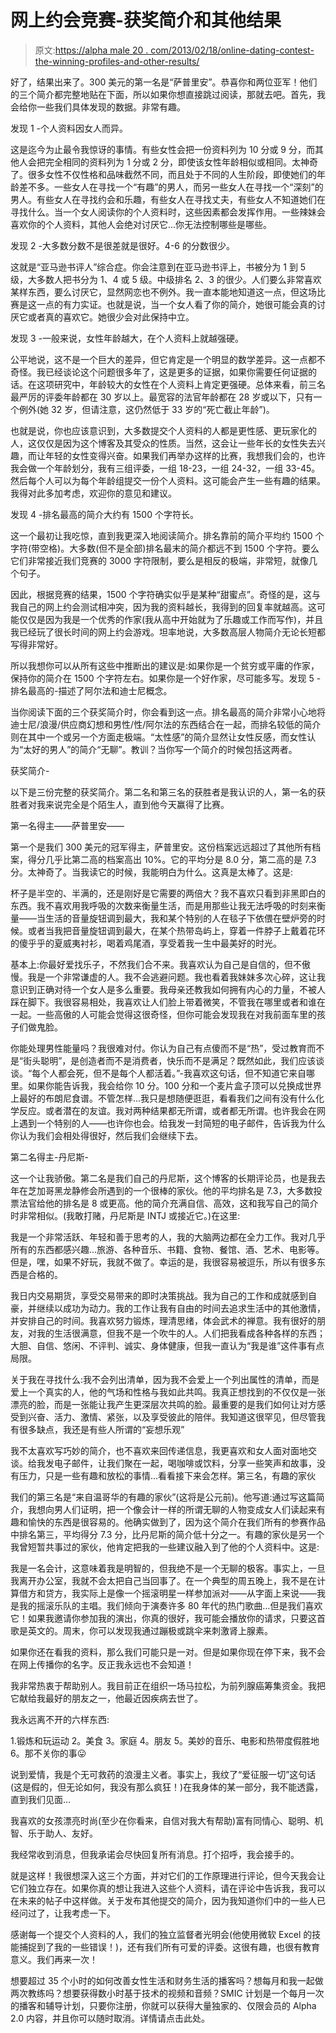 # 网上约会竞赛-获奖简介和其他结果

> 原文:[https://alpha male 20 . com/2013/02/18/online-dating-contest-the-winning-profiles-and-other-results/](https://alphamale20.com/2013/02/18/online-dating-contest-the-winning-profiles-and-other-results/)

好了，结果出来了。300 美元的第一名是“萨普里安”。恭喜你和两位亚军！他们的三个简介都完整地贴在下面，所以如果你想直接跳过阅读，那就去吧。首先，我会给你一些我们具体发现的数据。非常有趣。

发现 1 -个人资料因女人而异。

这是迄今为止最令我惊讶的事情。有些女性会把一份资料列为 10 分或 9 分，而其他人会把完全相同的资料列为 1 分或 2 分，即使该女性年龄相似或相同。太神奇了。很多女性不仅性格和品味截然不同，而且处于不同的人生阶段，即使她们的年龄差不多。一些女人在寻找一个“有趣”的男人，而另一些女人在寻找一个“深刻”的男人。有些女人在寻找约会和乐趣，有些女人在寻找丈夫，有些女人不知道她们在寻找什么。当一个女人阅读你的个人资料时，这些因素都会发挥作用。一些辣妹会喜欢你的个人资料，其他人会绝对讨厌它...你无法控制哪些是哪些。

发现 2 -大多数分数不是很差就是很好。4-6 的分数很少。

这就是“亚马逊书评人”综合症。你会注意到在亚马逊书评上，书被分为 1 到 5 级，大多数人把书分为 1、4 或 5 级。中级排名 2、3 的很少。人们要么非常喜欢某样东西，要么讨厌它，显然网恋也不例外。我一直本能地知道这一点，但这场比赛是这一点的有力实证。也就是说，当一个女人看了你的简介，她很可能会真的讨厌它或者真的喜欢它。她很少会对此保持中立。

发现 3 -一般来说，女性年龄越大，在个人资料上就越强硬。

公平地说，这不是一个巨大的差异，但它肯定是一个明显的数学差异。这一点都不奇怪。我已经谈论这个问题很多年了，这是更多的证据，如果你需要任何证据的话。在这项研究中，年龄较大的女性在个人资料上肯定更强硬。总体来看，前三名最严厉的评委年龄都在 30 岁以上。最宽容的法官年龄都在 28 岁或以下，只有一个例外(她 32 岁，但请注意，这仍然低于 33 岁的“死亡截止年龄”)。

也就是说，你也应该意识到，大多数提交个人资料的人都是更性感、更玩家化的人，这仅仅是因为这个博客及其受众的性质。当然，这会让一些年长的女性失去兴趣，而让年轻的女性变得兴奋。如果我们再举办这样的比赛，我想我们会的，也许我会做一个年龄划分，我有三组评委，一组 18-23，一组 24-32，一组 33-45。然后每个人可以为每个年龄组提交一份个人资料。这可能会产生一些有趣的结果。我得对此多加考虑，欢迎你的意见和建议。

发现 4 -排名最高的简介大约有 1500 个字符长。

这一个最初让我吃惊，直到我更深入地阅读简介。排名靠前的简介平均约 1500 个字符(带空格)。大多数(但不是全部)排名最末的简介都远不到 1500 个字符。要么它们非常接近我们竞赛的 3000 字符限制，要么是相反的极端，非常短，就像几个句子。

因此，根据竞赛的结果，1500 个字符确实似乎是某种“甜蜜点”。奇怪的是，这与我自己的网上约会测试相冲突，因为我的资料越长，我得到的回复率就越高。这可能仅仅是因为我是一个优秀的作家(我从高中开始就为了乐趣或工作而写作)，并且我已经玩了很长时间的网上约会游戏。坦率地说，大多数高层人物简介无论长短都写得非常好。

所以我想你可以从所有这些中推断出的建议是:如果你是一个贫穷或平庸的作家，保持你的简介在 1500 个字符左右。如果你是一个好作家，尽可能多写。发现 5 -排名最高的-描述了阿尔法和迪士尼概念。

当你阅读下面的三个获奖简介时，你会看到这一点。排名最高的简介非常小心地将迪士尼/浪漫/供应商幻想和男性/性/阿尔法的东西结合在一起，而排名较低的简介则在其中一个或另一个方面走极端。“太性感”的简介显然让女性反感，而女性认为“太好的男人”的简介“无聊”。教训？当你写一个简介的时候包括这两者。

获奖简介-

以下是三份完整的获奖简介。第二名和第三名的获胜者是我认识的人，第一名的获胜者对我来说完全是个陌生人，直到他今天赢得了比赛。

第一名得主——萨普里安——

第一个是我们 300 美元的冠军得主，萨普里安。这份档案远远超过了其他所有档案，得分几乎比第二高的档案高出 10%。它的平均分是 8.0 分，第二高的是 7.3 分。太神奇了。当我读它的时候，我能明白为什么。这真是太棒了。这是:

杯子是半空的、半满的，还是刚好是它需要的两倍大？我不喜欢只看到非黑即白的东西。我不喜欢用我呼吸的次数来衡量生活，而是用那些让我无法呼吸的时刻来衡量——当生活的音量旋钮调到最大，我和某个特别的人在毯子下依偎在壁炉旁的时候。或者当我把音量旋钮调到最大，在某个热带岛屿上，穿着一件脖子上戴着花环的傻乎乎的夏威夷衬衫，喝着鸡尾酒，享受着我一生中最美好的时光。

基本上:你最好爱找乐子，不然我们合不来。我喜欢认为自己是自信的，但不傲慢。我是一个非常谦虚的人。我不会逃避问题。我也看着我妹妹多次心碎，这让我意识到正确对待一个女人是多么重要。我母亲还教我如何拥有内心的力量，不被人踩在脚下。我很容易相处，我喜欢让人们脸上带着微笑，不管我在哪里或者和谁在一起。一些高傲的人可能会觉得这很奇怪，但你可能会发现我在对我前面车里的孩子们做鬼脸。

你能处理男性能量吗？我很难对付。你认为自己有点傻而不是“热”，受过教育而不是“街头聪明”，是创造者而不是消费者，快乐而不是满足？既然如此，我们应该谈谈。“每个人都会死，但不是每个人都活着。”-我喜欢这句话，但不知道它来自哪里。如果你能告诉我，我会给你 10 分。100 分和一个麦片盒子顶可以兑换成世界上最好的布朗尼食谱。不管怎样...我只是想随便逛逛，看看我们之间有没有什么化学反应。或者潜在的友谊。我对两种结果都无所谓，或者都无所谓。也许我会在网上遇到一个特别的人——也许你也会。给我发一封简短的电子邮件，告诉我为什么你认为我们会相处得很好，然后我们会继续下去。

第二名得主-丹尼斯-

这一个让我骄傲。第二名是我们自己的丹尼斯，这个博客的长期评论员，也是我去年在芝加哥黑龙静修会所遇到的一个很棒的家伙。他的平均排名是 7.3，大多数投票法官给他的排名是 8 或更高。他的简介充满自信、高效，这和我写自己的简介时非常相似。(我敢打赌，丹尼斯是 INTJ 或接近它。)在这里:

我是一个非常活跃、年轻和善于思考的人，我的大脑两边都在全力工作。我对几乎所有的东西都感兴趣...旅游、各种音乐、书籍、食物、餐馆、酒、艺术、电影等。但是，嘿，如果不好玩，我就不做了。幸运的是，我很容易被逗乐，所以有很多东西是合格的。

我日内交易期货，享受交易带来的即时决策挑战。我为自己的工作和成就感到自豪，并继续以成功为动力。我的工作让我有自由的时间去追求生活中的其他激情，并安排自己的时间。我喜欢努力锻炼，理清思绪，体会武术的禅意。我有很好的朋友，对我的生活很满意，但我不是一个吹牛的人。人们把我看成各种各样的东西；大胆、自信、悠闲、不评判、诚实、身体健康，但我一直认为“我是谁”这件事有点局限。

关于我在寻找什么:我不会列出清单，因为我不会爱上一个列出属性的清单，而是爱上一个真实的人，他的气场和性格与我如此共鸣。我真正想找到的不仅仅是一张漂亮的脸，而是一张能让我产生更深层次共鸣的脸。最重要的是我们如何让对方感受到兴奋、活力、激情、紧张，以及享受彼此的陪伴。我知道这很罕见，但尽管我有很多缺点，我还是有些人所谓的“妄想乐观”

我不太喜欢写巧妙的简介，也不喜欢来回传递信息，我更喜欢和女人面对面地交谈。给我发电子邮件，让我们聚在一起，喝咖啡或饮料，分享一些笑声和故事，没有压力，只是一些有趣和放松的事情...看看接下来会怎样。第三名，有趣的家伙

我们的第三名是“来自温哥华的有趣的家伙”(这将是公元前)。他写道:通过写这篇简介，我想向男人们证明，把一个像会计一样的所谓无聊的人物变成女人们读起来有趣和愉快的东西是很容易的。他确实做到了，因为这个简介在我们所有的参赛作品中排名第三，平均得分 7.3 分，比丹尼斯的简介低十分之一。有趣的家伙是另一个我曾短暂共事过的家伙，他肯定把我的一些建议融入到了他的个人资料中。这是:

我是一名会计，这意味着我是明智的，但我绝不是一个无聊的极客。事实上，一旦我离开办公室，我就不会太把自己当回事了。在一个典型的周五晚上，我不是在计算借方和贷方，我实际上是像一个摇滚明星一样参加派对——从字面上来说——我是我的摇滚乐队的主唱。我们倾向于演奏许多 80 年代的热门歌曲…但是我们喜欢它！如果我邀请你参加我的演出，你真的很好，我可能会播放你的请求，只要这首歌是英文的。周末，你可以发现我通过蹦极或跳伞来刺激肾上腺素。

如果你还在看我的资料，那么我们可能只是一对。但是如果你现在停下来，我不会在网上传播你的名字。反正我永远也不会知道！

我非常热衷于帮助别人。我目前正在组织一场马拉松，为前列腺癌筹集资金。我把它献给我最好的朋友之一，他最近因疾病去世了。

我永远离不开的六样东西:

1.锻炼和玩运动
2。美食
3。家庭
4。朋友
5。美妙的音乐、电影和热带度假胜地
6。那不关你的事😛

说到爱情，我是个无可救药的浪漫主义者。事实上，我纹了“爱征服一切”这句话(这是假的，但无论如何，我没有那么疯狂！)在我身体的某一部分，我不能透露，直到我们见面…

我喜欢的女孩漂亮时尚(至少在你看来，自信对我大有帮助)富有同情心、聪明、机智、乐于助人、友好。

我经常收到消息，但我承诺会尽快回复所有消息。打个招呼，我会接手的。

就是这样！我很想深入这三个方面，并对它们的工作原理进行评论，但今天我会让它们独立存在。如果你真的想让我进入这些个人资料，请在评论中告诉我，我可以在未来的帖子中这样做。关于发布其他提交的简介，因为我知道你们中的一些人已经问过了，让我考虑一下。

感谢每一个提交个人资料的人，我们的独立监督者光明会(他使用微软 Excel 的技能捕捉到了我的一些错误！)，还有我们所有可爱的评委。这很有趣，也很有教育意义。我们再来一次！

想要超过 35 个小时的如何改善女性生活和财务生活的播客吗？想每月和我一起做两次教练吗？想要获得数小时基于技术的视频和音频？SMIC 计划是一个每月一次的播客和辅导计划，只要你注册，你就可以获得大量独家的、仅限会员的 Alpha 2.0 内容，并且你可以随时取消。详情请点击此处。